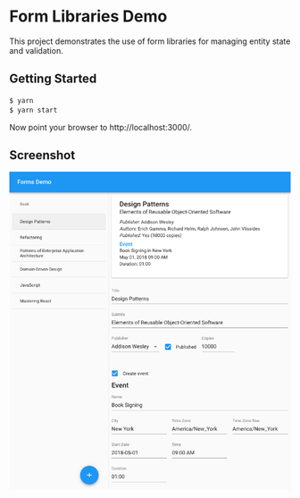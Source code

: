 Form Libraries Demo
===================
This project demonstrates the use of form libraries for managing entity state and validation.

Getting Started
---------------
```bash
$ yarn
$ yarn start
```

Now point your browser to http://localhost:3000/.

Screenshot
----------
![Screenshot](assets/screen-shot.png)
